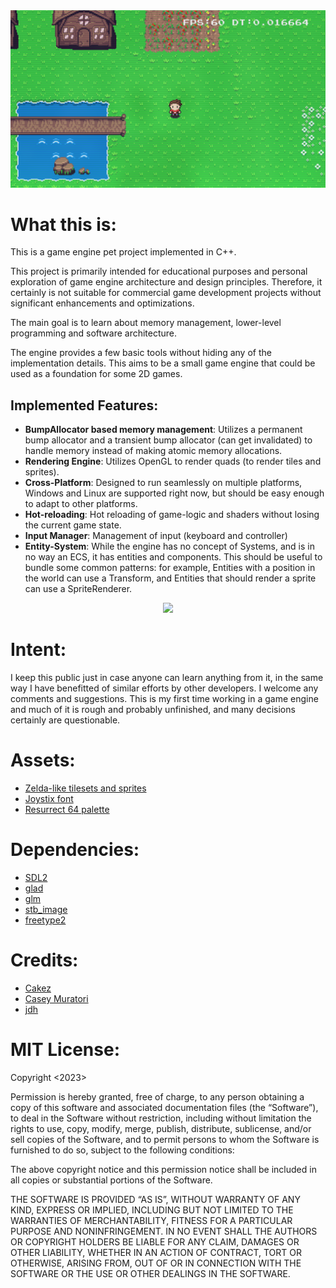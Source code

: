 <div align="center"> <img src="/preview/game_crt.png" style="max-width: 100%;"/> </div>

# What this is:
This is a game engine pet project implemented in C++. 

This project is primarily intended for educational purposes and personal exploration of game engine architecture and design principles. Therefore, it certainly is not suitable for commercial game development projects without significant enhancements and optimizations.

The main goal is to learn about memory management, lower-level programming and software architecture. 

The engine provides a few basic tools without hiding any of the implementation details.
This aims to be a small game engine that could be used as a foundation for some 2D games.

## Implemented Features:
- **BumpAllocator based memory management**: Utilizes a permanent bump allocator and a transient bump allocator (can get invalidated) to handle memory instead of making atomic memory allocations.
- **Rendering Engine**: Utilizes OpenGL to render quads (to render tiles and sprites).
- **Cross-Platform**: Designed to run seamlessly on multiple platforms, Windows and Linux are supported right now, but should be easy enough to adapt to other platforms.
- **Hot-reloading**: Hot reloading of game-logic and shaders without losing the current game state.
- **Input Manager**: Management of input (keyboard and controller)
- **Entity-System**: While the engine has no concept of Systems, and is in no way an ECS, it has entities and components. This should be useful to bundle some common patterns: for example, Entities with a position in the world can use a Transform, and Entities that should render a sprite can use a SpriteRenderer.

<div align="center">  <img src="/preview/dynamic_rendering.gif" style="max-width: 100%;"/> </div>

# Intent:
I keep this public just in case anyone can learn anything from it, in the same way I have benefitted of similar efforts by other developers.
I welcome any comments and suggestions. This is my first time working in a game engine and much of it is rough and probably unfinished, and many decisions certainly are questionable.

# Assets:
- [Zelda-like tilesets and sprites](https://opengameart.org/content/zelda-like-tilesets-and-sprites)
- [Joystix font](https://www.1001fonts.com/joystix-font.html)
- [Resurrect 64 palette](https://lospec.com/palette-list/resurrect-64)

# Dependencies:
- [SDL2](https://www.libsdl.org/)
- [glad](https://glad.dav1d.de/)
- [glm](https://github.com/g-truc/glm)
- [stb_image](https://github.com/nothings/stb)
- [freetype2](https://freetype.org/)


# Credits:
- [Cakez](https://www.youtube.com/@Cakez77)
- [Casey Muratori](https://www.youtube.com/c/MollyRocket)
- [jdh](https://www.youtube.com/@jdh)

# MIT License:
Copyright <2023> <Sergio Bermejo de las Heras>

Permission is hereby granted, free of charge, to any person obtaining a copy of this software and associated documentation files (the “Software”), to deal in the Software without restriction, including without limitation the rights to use, copy, modify, merge, publish, distribute, sublicense, and/or sell copies of the Software, and to permit persons to whom the Software is furnished to do so, subject to the following conditions:

The above copyright notice and this permission notice shall be included in all copies or substantial portions of the Software.

THE SOFTWARE IS PROVIDED “AS IS”, WITHOUT WARRANTY OF ANY KIND, EXPRESS OR IMPLIED, INCLUDING BUT NOT LIMITED TO THE WARRANTIES OF MERCHANTABILITY, FITNESS FOR A PARTICULAR PURPOSE AND NONINFRINGEMENT. IN NO EVENT SHALL THE AUTHORS OR COPYRIGHT HOLDERS BE LIABLE FOR ANY CLAIM, DAMAGES OR OTHER LIABILITY, WHETHER IN AN ACTION OF CONTRACT, TORT OR OTHERWISE, ARISING FROM, OUT OF OR IN CONNECTION WITH THE SOFTWARE OR THE USE OR OTHER DEALINGS IN THE SOFTWARE.
